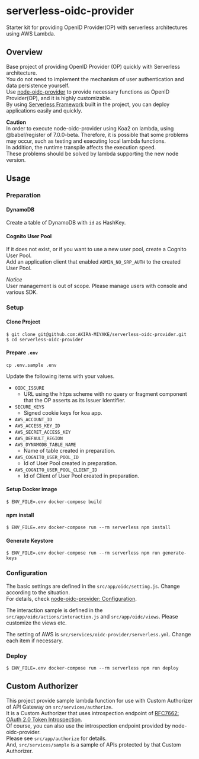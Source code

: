 # serverless-oidc-provider
Starter kit for providing OpenID Provider(OP) with serverless architectures using AWS Lambda.

## Overview
Base project of providing OpenID Provider (OP) quickly with Serverless architecture.  
You do not need to implement the mechanism of user authentication and data persistence yourself.  
Use [node-oidc-provider](https://github.com/panva/node-oidc-provider) to provide necessary functions as OpenID Provider(OP), and it is highly customizable.  
By using [Serverless Framework](https://serverless.com/framework/) built in the project, you can deploy applications easily and quickly.  

**Caution**  
In order to execute node-oidc-provider using Koa2 on lambda, using @babel/register of 7.0.0-beta. Therefore, it is possible that some problems may occur, such as testing and executing local lambda functions.  
In addition, the runtime transpile affects the execution speed.  
These problems should be solved by lambda supporting the new node version.  

## Usage
### Preparation
#### DynamoDB
Create a table of DynamoDB with `id` as HashKey.  

#### Cognito User Pool
If it does not exist, or if you want to use a new user pool, create a Cognito User Pool.  
Add an application client that enabled `ADMIN_NO_SRP_AUTH` to the created User Pool.  

*Notice*  
User management is out of scope. Please manage users with console and various SDK.  

### Setup
#### Clone Project
```
$ git clone git@github.com:AKIRA-MIYAKE/serverless-oidc-provider.git
$ cd serverless-oidc-provider
```

#### Prepare `.env`
```
cp .env.sample .env
```

Update the following items with your values.  

* `OIDC_ISSURE`
  * URL using the https scheme with no query or fragment component that the OP asserts as its Issuer Identifier.
* `SECURE_KEYS`
  * Signed cookie keys for koa app.
* `AWS_ACCOUNT_ID`
* `AWS_ACCESS_KEY_ID`
* `AWS_SECRET_ACCESS_KEY`
* `AWS_DEFAULT_REGION`
* `AWS_DYNAMODB_TABLE_NAME`
  * Name of table created in preparation.
* `AWS_COGNITO_USER_POOL_ID`
  * Id of User Pool created in preparation.
* `AWS_COGNITO_USER_POOL_CLIENT_ID`
  * Id of Client of User Pool created in preparation.

#### Setup Docker image
```
$ ENV_FILE=.env docker-compose build
```

#### npm install
```
$ ENV_FILE=.env docker-compose run --rm serverless npm install
```

#### Generate Keystore
```
$ ENV_FILE=.env docker-compose run --rm serverless npm run generate-keys
```

### Configuration
The basic settings are defined in the `src/app/oidc/setting.js`. Change according to the situation.  
For details, check [node-oidc-provider: Configuration](https://github.com/panva/node-oidc-provider/blob/master/docs/configuration.md).  

The interaction sample is defined in the `src/app/oidc/actions/interaction.js` and `src/app/oidc/views`. Please customize the views etc.  

The setting of AWS is `src/services/oidc-provider/serverless.yml`. Change each item if necessary.  

### Deploy
```
$ ENV_FILE=.env docker-compose run --rm serverless npm run deploy
```

## Custom Authorizer
This project provide sample lambda function for use with Custom Authorizer of API Gateway on `src/services/authorize`.  
It is a Custom Authorizer that uses introspection endpoint of [RFC7662: OAuth 2.0 Token Introspection](https://tools.ietf.org/html/rfc7662).  
Of course, you can also use the introspection endpoint provided by node-oidc-provider.  
Please see `src/app/authorize` for details.   
And, `src/services/sample` is a sample of APIs protected by that Custom Authorizer.    
